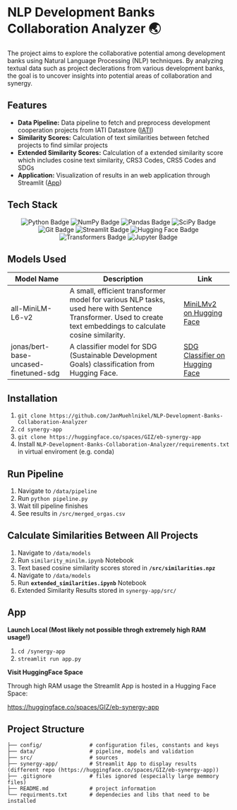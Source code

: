 # NLP Development Banks Collaboration Analyzer 🌏
The project aims to explore the collaborative potential among development banks using Natural Language Processing (NLP) techniques. By analyzing textual data such as project declerations from various development banks, the goal is to uncover insights into potential areas of collaboration and synergy.

## **Features**
- **Data Pipeline:** Data pipeline to fetch and preprocess development cooperation projects from IATI Datastore ([IATI](https://iatistandard.org/en/))
- **Similarity Scores:** Calculation of text similarities between fetched projects to find similar projects
- **Extended Similarity Scores:** Calculation of a extended similarity score which includes cosine text similarity, CRS3 Codes, CRS5 Codes and SDGs
- **Application:** Visualization of results in an web application through Streamlit ([App](https://huggingface.co/spaces/GIZ/eb-synergy-app))

## Tech Stack

<p align="center">
  <img src="https://img.shields.io/badge/Python-3776AB?style=for-the-badge&logo=python&logoColor=white" alt="Python Badge">
  <img src="https://img.shields.io/badge/NumPy-013243?style=for-the-badge&logo=numpy&logoColor=white" alt="NumPy Badge">
  <img src="https://img.shields.io/badge/Pandas-150458?style=for-the-badge&logo=pandas&logoColor=white" alt="Pandas Badge">
  <img src="https://img.shields.io/badge/SciPy-8CAAE6?style=for-the-badge&logo=scipy&logoColor=white" alt="SciPy Badge">
  <img src="https://img.shields.io/badge/Git-F05032?style=for-the-badge&logo=git&logoColor=white" alt="Git Badge">
  <img src="https://img.shields.io/badge/Streamlit-FF4B4B?style=for-the-badge&logo=streamlit&logoColor=white" alt="Streamlit Badge">
  <img src="https://img.shields.io/badge/Hugging%20Face-339933?style=for-the-badge&logo=huggingface&logoColor=white" alt="Hugging Face Badge">
  <img src="https://img.shields.io/badge/Transformers-FFD700?style=for-the-badge&logo=transformers&logoColor=white" alt="Transformers Badge">
  <img src="https://img.shields.io/badge/Jupyter-F37626?style=for-the-badge&logo=jupyter&logoColor=white" alt="Jupyter Badge">
</p>

## Models Used

| Model Name     | Description                                                 | Link                                                                                               |
|----------------|-------------------------------------------------------------|----------------------------------------------------------------------------------------------------|
| all-MiniLM-L6-v2       | A small, efficient transformer model for various NLP tasks, used here with Sentence Transformer. Used to create text embeddings to calculate cosine similarity. | [MiniLMv2 on Hugging Face](https://huggingface.co/sentence-transformers/all-MiniLM-L6-v2)           |
| jonas/bert-base-uncased-finetuned-sdg | A classifier model for SDG (Sustainable Development Goals) classification from Hugging Face. | [SDG Classifier on Hugging Face](https://huggingface.co/jonas/bert-base-uncased-finetuned-sdg)                    |


## **Installation**
1. ```git clone https://github.com/JanMuehlnikel/NLP-Development-Banks-Collaboration-Analyzer```
2. ```cd synergy-app```
3. ```git clone https://huggingface.co/spaces/GIZ/eb-synergy-app```
4. Install ```NLP-Development-Banks-Collaboration-Analyzer/requirements.txt``` in virtual enviroment (e.g. conda)

## **Run Pipeline**
1. Navigate to ```/data/pipeline```
2. Run ```python pipeline.py```
3. Wait till pipeline finishes
4. See results in ```/src/merged_orgas.csv```

## **Calculate Similarities Between All Projects**
1. Navigate to ```/data/models```
2. Run ```similarity_minilm.ipynb``` Notebook
3. Text based cosine similarity scores stored in **```/src/similarities.npz```**
4. Navigate to ```/data/models```
5. Run **```extended_similarities.ipynb```** Notebook
6. Extended Similarity Results stored in ```synergy-app/src/```

## **App**

**Launch Local (Most likely not possible throgh extremely high RAM usage!)**
1. ```cd /synergy-app```
2. ```streamlit run app.py```

**Visit HuggingFace Space**

Through high RAM usage the Streamlit App is hosted in a Hugging Face Space:

https://huggingface.co/spaces/GIZ/eb-synergy-app

## **Project Structure**
```
├── config/               # configuration files, constants and keys
├── data/                 # pipeline, models and validation
├── src/                  # sources
├── synergy-app/          # Streamlit App to display results (different repo (https://huggingface.co/spaces/GIZ/eb-synergy-app))
├── .gitignore            # files ignored (especially large memmory files)
├── README.md             # project information
└── requirments.txt       # dependecies and libs that need to be installed
```
